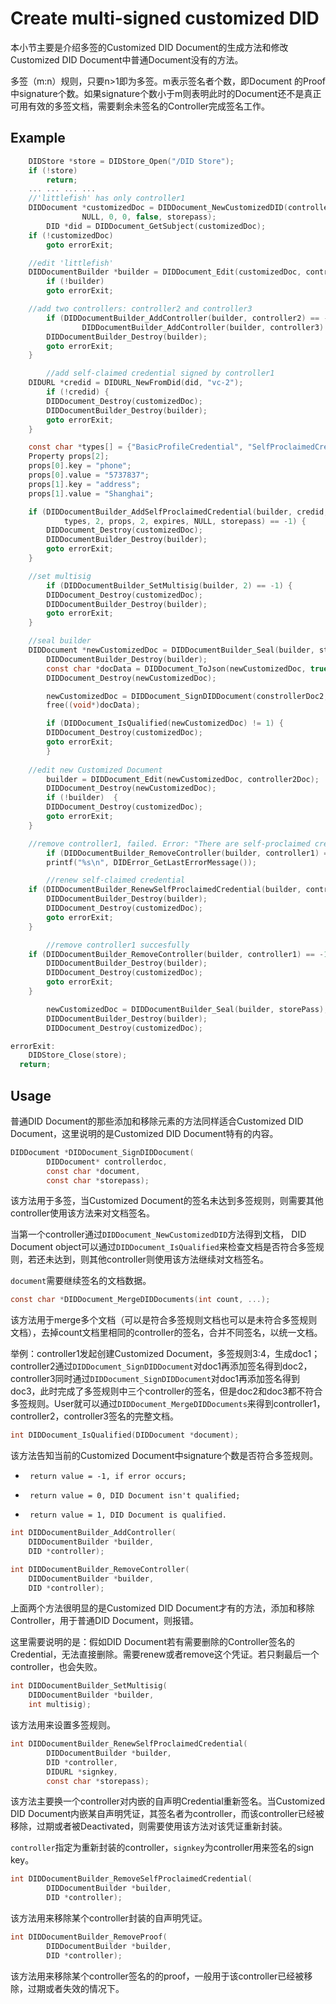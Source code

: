 # Create multi-signed customized DID

本小节主要是介绍多签的Customized DID Document的生成方法和修改Customized DID Document中普通Document没有的方法。

多签（m:n）规则，只要n>1即为多签。m表示签名者个数，即Document 的Proof中signature个数。如果signature个数小于m则表明此时的Document还不是真正可用有效的多签文档，需要剩余未签名的Controller完成签名工作。

## Example

```c
    DIDStore *store = DIDStore_Open("/DID Store");
    if (!store)
        return;
    ... ... ... ...
    //'littlefish' has only controller1
    DIDDocument *customizedDoc = DIDDocument_NewCustomizedDID(controller1Doc, "littlefish",
                NULL, 0, 0, false, storepass);
		DID *did = DIDDocument_GetSubject(customizedDoc);
    if (!customizedDoc)
      	goto errorExit;

    //edit 'littlefish'
    DIDDocumentBuilder *builder = DIDDocument_Edit(customizedDoc, controller2Doc);
		if (!builder)
      	goto errorExit;

    //add two controllers: controller2 and controller3
		if (DIDDocumentBuilder_AddController(builder, controller2) == -1 ||
       			DIDDocumentBuilder_AddController(builder, controller3) == -1) {
        DIDDocumentBuilder_Destroy(builder);
      	goto errorExit;
    }

		//add self-claimed credential signed by controller1
    DIDURL *credid = DIDURL_NewFromDid(did, "vc-2");
		if (!credid) {		
      	DIDDocument_Destroy(customizedDoc);
        DIDDocumentBuilder_Destroy(builder);
      	goto errorExit;
    }

    const char *types[] = {"BasicProfileCredential", "SelfProclaimedCredential"};
    Property props[2];
    props[0].key = "phone";
    props[0].value = "5737837";
    props[1].key = "address";
    props[1].value = "Shanghai";

    if (DIDDocumentBuilder_AddSelfProclaimedCredential(builder, credid,
            types, 2, props, 2, expires, NULL, storepass) == -1) {
      	DIDDocument_Destroy(customizedDoc);
        DIDDocumentBuilder_Destroy(builder);
      	goto errorExit;
    }

    //set multisig
		if (DIDDocumentBuilder_SetMultisig(builder, 2) == -1) {
      	DIDDocument_Destroy(customizedDoc);
        DIDDocumentBuilder_Destroy(builder);
      	goto errorExit;
    }

    //seal builder
    DIDDocument *newCustomizedDoc = DIDDocumentBuilder_Seal(builder, storePass);
		DIDDocumentBuilder_Destroy(builder);
		const char *docData = DIDDocument_ToJson(newCustomizedDoc, true);
		DIDDocument_Destroy(newCustomizedDoc);

		newCustomizedDoc = DIDDocument_SignDIDDocument(constrollerDoc2, docData, storepass);
		free((void*)docData);

		if (DIDDocument_IsQualified(newCustomizedDoc) != 1) {
        DIDDocument_Destroy(customizedDoc);
      	goto errorExit;
		}
      
    //edit new Customized Document
		builder = DIDDocument_Edit(newCustomizedDoc, controller2Doc);
		DIDDocument_Destroy(newCustomizedDoc);
		if (!builder)  {
      	DIDDocument_Destroy(customizedDoc);
      	goto errorExit;
    }

    //remove controller1, failed. Error: "There are self-proclaimed credentials signed by controller, please remove or renew these credentials at first."
		if (DIDDocumentBuilder_RemoveController(builder, controller1) == -1)
      	printf("%s\n", DIDError_GetLastErrorMessage());

		//renew self-claimed credential
    if (DIDDocumentBuilder_RenewSelfProclaimedCredential(builder, controller3, signkey2, storepass) == -1) {
      	DIDDocumentBuilder_Destroy(builder);
      	DIDDocument_Destroy(customizedDoc);
      	goto errorExit;
    }

		//remove controller1 succesfully
   	if (DIDDocumentBuilder_RemoveController(builder, controller1) == -1) { 
        DIDDocumentBuilder_Destroy(builder);
      	DIDDocument_Destroy(customizedDoc);
      	goto errorExit;      
    }

		newCustomizedDoc = DIDDocumentBuilder_Seal(builder, storePass);
		DIDDocumentBuilder_Destroy(builder);
		DIDDocument_Destroy(customizedDoc);

errorExit:
	DIDStore_Close(store);
  return;
```

## Usage

普通DID Document的那些添加和移除元素的方法同样适合Customized DID Document，这里说明的是Customized DID Document特有的内容。

```c
DIDDocument *DIDDocument_SignDIDDocument(
        DIDDocument* controllerdoc,
        const char *document,
        const char *storepass);
```

该方法用于多签，当Customized Document的签名未达到多签规则，则需要其他controller使用该方法来对文档签名。

当第一个controller通过`DIDDocument_NewCustomizedDID`方法得到文档， DID Document object可以通过`DIDDocument_IsQualified`来检查文档是否符合多签规则，若还未达到，则其他controller则使用该方法继续对文档签名。

`document`需要继续签名的文档数据。

```c
const char *DIDDocument_MergeDIDDocuments(int count, ...);
```

该方法用于merge多个文档（可以是符合多签规则文档也可以是未符合多签规则文档），去掉count文档里相同的controller的签名，合并不同签名，以统一文档。

举例：controller1发起创建Customized Document，多签规则3:4，生成doc1；controller2通过`DIDDocument_SignDIDDocument`对doc1再添加签名得到doc2，controller3同时通过`DIDDocument_SignDIDDocument`对doc1再添加签名得到doc3，此时完成了多签规则中三个controller的签名，但是doc2和doc3都不符合多签规则。User就可以通过`DIDDocument_MergeDIDDocuments`来得到controller1，controller2，controller3签名的完整文档。

```c
int DIDDocument_IsQualified(DIDDocument *document);
```

该方法告知当前的Customized Document中signature个数是否符合多签规则。

* ```
   return value = -1, if error occurs;
  ```
* ```
   return value = 0, DID Document isn't qualified;
  ```
* ```
   return value = 1, DID Document is qualified.
  ```

```c
int DIDDocumentBuilder_AddController(
    DIDDocumentBuilder *builder,
    DID *controller);
```

```c
int DIDDocumentBuilder_RemoveController(
    DIDDocumentBuilder *builder,
    DID *controller);
```

上面两个方法很明显的是Customized DID Document才有的方法，添加和移除Controller，用于普通DID Document，则报错。

这里需要说明的是：假如DID Document若有需要删除的Controller签名的Credential，无法直接删除。需要renew或者remove这个凭证。若只剩最后一个controller，也会失败。

```c
int DIDDocumentBuilder_SetMultisig(
    DIDDocumentBuilder *builder,
    int multisig);
```

该方法用来设置多签规则。

```c
int DIDDocumentBuilder_RenewSelfProclaimedCredential(
        DIDDocumentBuilder *builder,
        DID *controller,
        DIDURL *signkey,
        const char *storepass);
```

该方法主要换一个controller对内嵌的自声明Credential重新签名。当Customized DID Document内嵌某自声明凭证，其签名者为controller，而该controller已经被移除，过期或者被Deactivated，则需要使用该方法对该凭证重新封装。

`controller`指定为重新封装的controller，`signkey`为controller用来签名的sign key。

```c
int DIDDocumentBuilder_RemoveSelfProclaimedCredential(
        DIDDocumentBuilder *builder,
        DID *controller);
```

该方法用来移除某个controller封装的自声明凭证。

```c
int DIDDocumentBuilder_RemoveProof(
        DIDDocumentBuilder *builder,
        DID *controller);
```

该方法用来移除某个controller签名的的proof，一般用于该controller已经被移除，过期或者失效的情况下。
